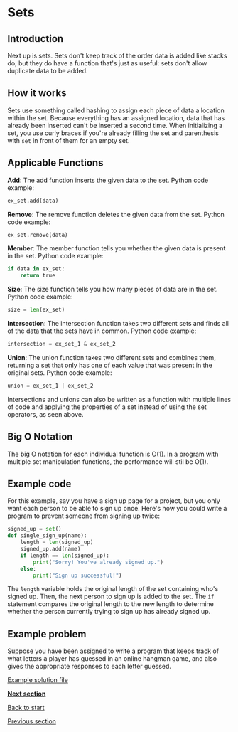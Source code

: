 # Sets

## Introduction

Next up is sets. Sets don't keep track of the order data is added like stacks do, but they do have a function that's just as useful: sets don't allow duplicate data to be added.

## How it works

Sets use something called hashing to assign each piece of data a location within the set. Because everything has an assigned location, data that has already been inserted can't be inserted a second time. When initializing a set, you use curly braces if you're already filling the set and parenthesis with `set` in front of them for an empty set.

## Applicable Functions

**Add**: The add function inserts the given data to the set. Python code example:

```python
ex_set.add(data)
```

**Remove**: The remove function deletes the given data from the set. Python code example:

```python
ex_set.remove(data)
```

**Member**: The member function tells you whether the given data is present in the set. Python code example:

```python
if data in ex_set:
    return true
```

**Size**: The size function tells you how many pieces of data are in the set. Python code example:

```python
size = len(ex_set)
```

**Intersection**: The intersection function takes two different sets and finds all of the data that the sets have in common. Python code example:

```python
intersection = ex_set_1 & ex_set_2
```

**Union**: The union function takes two different sets and combines them, returning a set that only has one of each value that was present in the original sets. Python code example:

```python
union = ex_set_1 | ex_set_2
```

Intersections and unions can also be written as a function with multiple lines of code and applying the properties of a set instead of using the set operators, as seen above.

## Big O Notation

The big O notation for each individual function is O(1). In a program with multiple set manipulation functions, the performance will stil be O(1). 

## Example code

For this example, say you have a sign up page for a project, but you only want each person to be able to sign up once. Here's how you could write a program to prevent someone from signing up twice:

```python
signed_up = set()
def single_sign_up(name):
    length = len(signed_up)
    signed_up.add(name)
    if length == len(signed_up):
        print("Sorry! You've already signed up.")
    else:
        print("Sign up successful!")
```

The `length` variable holds the original length of the set containing who's signed up. Then, the next person to sign up is added to the set. The `if` statement compares the original length to the new length to determine whether the person currently trying to sign up has already signed up.

## Example problem

Suppose you have been assigned to write a program that keeps track of what letters a player has guessed in an online hangman game, and also gives the appropriate responses to each letter guessed.

[Example solution file](set-ex-solution.py)

[**Next section**](3-trees.md)

[Back to start](0-welcome.md)

[Previous section](1-stacks.md)
